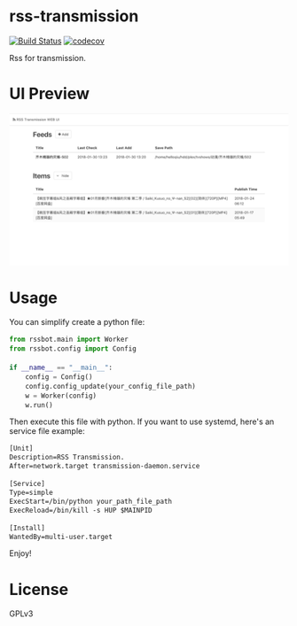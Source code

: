 # rss-transmission

[![Build Status](https://travis-ci.org/helloqiu/rss-transmission.svg?branch=master)](https://travis-ci.org/helloqiu/rss-transmission)
[![codecov](https://codecov.io/gh/helloqiu/rss-transmission/branch/master/graph/badge.svg)](https://codecov.io/gh/helloqiu/rss-transmission)

Rss for transmission.

# UI Preview
[![preview](https://raw.githubusercontent.com/helloqiu/rss-transmission/develop/ui_preview.png)](https://raw.githubusercontent.com/helloqiu/rss-transmission/develop/ui_preview.png)

# Usage
You can simplify create a python file:
``` python
from rssbot.main import Worker
from rssbot.config import Config

if __name__ == "__main__":
    config = Config()
    config.config_update(your_config_file_path)
    w = Worker(config)
    w.run()
```
Then execute this file with python.
If you want to use systemd, here's an service file example:
```
[Unit]
Description=RSS Transmission.
After=network.target transmission-daemon.service

[Service]
Type=simple
ExecStart=/bin/python your_path_file_path
ExecReload=/bin/kill -s HUP $MAINPID

[Install]
WantedBy=multi-user.target
```
Enjoy!

# License
GPLv3
